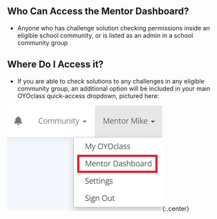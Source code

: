 ## Who Can Access the Mentor Dashboard?
* Anyone who has challenge solution checking permissions inside an eligible
school community, or is listed as an admin in a school community group

## Where Do I Access it?
* If you are able to check solutions to any challenges in any eligible community
group, an additional option will be included in your main OYOclass quick-access
dropdown, pictured here:


![Access](/img/home/access.png){:.center}
